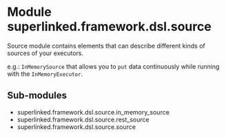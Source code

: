 Module superlinked.framework.dsl.source
=======================================
Source module contains elements that can describe different kinds of sources of your executors.

e.g.: `InMemorySource` that allows you to `put` data continuously while running with the `InMemoryExecutor`.

Sub-modules
-----------
* superlinked.framework.dsl.source.in_memory_source
* superlinked.framework.dsl.source.rest_source
* superlinked.framework.dsl.source.source